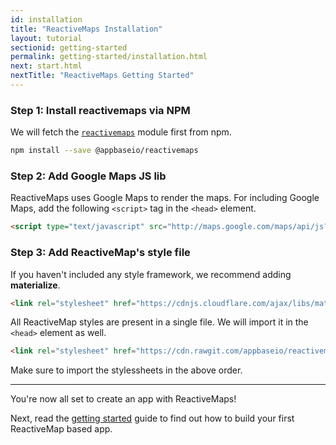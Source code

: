 ```yaml
---
id: installation
title: "ReactiveMaps Installation"
layout: tutorial
sectionid: getting-started
permalink: getting-started/installation.html
next: start.html
nextTitle: "ReactiveMaps Getting Started"
---
```


### Step 1: Install reactivemaps via NPM

We will fetch the [`reactivemaps`](https://www.npmjs.com/package/@appbaseio/reactivemaps) module first from npm.

```bash
npm install --save @appbaseio/reactivemaps
```

### Step 2: Add Google Maps JS lib

ReactiveMaps uses Google Maps to render the maps. For including Google Maps, add the following  `<script>` tag in the `<head>` element.

```html
<script type="text/javascript" src="http://maps.google.com/maps/api/js?key=Your_key_here"></script>
```

### Step 3: Add ReactiveMap's style file


If you haven't included any style framework, we recommend adding **materialize**.

```html
<link rel="stylesheet" href="https://cdnjs.cloudflare.com/ajax/libs/materialize/0.98.0/css/materialize.min.css">
```

All ReactiveMap styles are present in a single file. We will import it in the `<head>` element as well.

```html
<link rel="stylesheet" href="https://cdn.rawgit.com/appbaseio/reactivemaps/master/dist/css/style.min.css">
```

Make sure to import the stylessheets in the above order.

---

You're now all set to create an app with ReactiveMaps!

Next, read the [getting started](/getting-started/start.html) guide to find out how to build your first ReactiveMap based app.

